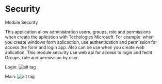# Security
Module Security

This application allow administration users, groups, role and permissions when create the aplication with Techologies Microsoft.
For example: when you create windows form aplicaction, use authentication and permission for access the form and login app.
Also can be use when you create web aplication. This module security use web api for access to login and fecht Groups, role and permission by user.

Login:
![alt tag](http://i.imgur.com/BumLi1k.png)


Main:
![alt tag](http://i.imgur.com/CEViK31.png)
